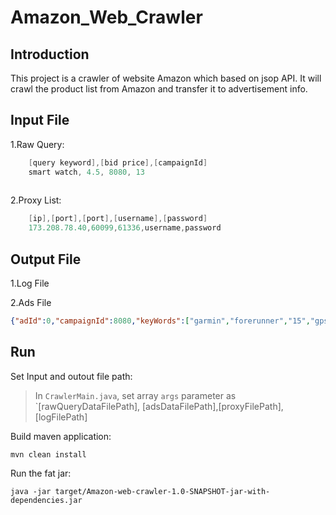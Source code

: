 # Amazon_Web_Crawler

## Introduction 

This project is a crawler of website Amazon which based on jsop API. It will
crawl the product list from Amazon and transfer it to advertisement info.

## Input File


1.Raw Query:
```java
    [query keyword],[bid price],[campaignId]
    smart watch, 4.5, 8080, 13
    
```
2.Proxy List:
```java
    [ip],[port],[port],[username],[password]
    173.208.78.40,60099,61336,username,password
```
## Output File


1.Log File

2.Ads File
```json
{"adId":0,"campaignId":8080,"keyWords":["garmin","forerunner","15","gps","running","watch","smart","activity","fitness","tracker","large","black","blue","2","charging","data"],"relevanceScore":0.0,"pClick":0.0,"bidPrice":4.5,"rankScore":0.0,"qualityScore":0.0,"costPerClick":0.0,"position":0,"title":"garmin forerunner 15 gps running watch smart activity fitness tracker large black blue 2 charging data","price":0.0,"thumbnail":"https://images-na.ssl-images-amazon.com/images/I/51q5ZIPRPIL._AC_US218_.jpg","description":null,"brand":"Garmin","detail_url":"/gp/slredirect/picassoRedirect.html","query":"smart watch","query_group_id":13,"category":"Electronics"}
```

## Run


Set Input and outout file path:
 
>In `CrawlerMain.java`, set array `args` parameter as `[rawQueryDataFilePath], [adsDataFilePath],[proxyFilePath],[logFilePath]


Build maven application:
```text
mvn clean install
```
Run the fat jar:

```text
java -jar target/Amazon-web-crawler-1.0-SNAPSHOT-jar-with-dependencies.jar
```

